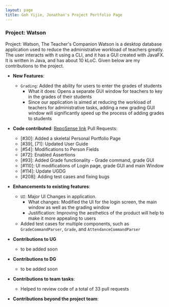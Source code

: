 ```yaml
---
layout: page
title: Goh Yijie, Jonathan's Project Portfolio Page
---
```


### Project: Watson

Project: Watson, The Teacher's Companion
Watson is a desktop database application used to reduce the administrative workload of teachers greatly. The user interacts with it using a CLI, and it has a GUI created with JavaFX. It is written in Java, and has about 10 kLoC.
Given below are my contributions to the project.

* **New Features**:
  * `Grading`: Added the ability for users to enter the grades of students
    * What it does: Opens a separate GUI window for teachers to key in the grades of their students
    * Since our application is aimed at reducing the workload of teachers for administrative tasks, adding a new grading GUI window will significantly speed up the process of adding grades to students
  
* **Code contributed**: [RepoSense link](https://nus-cs2103-ay2223s1.github.io/tp-dashboard/?search=jgyj123&sort=groupTitle&sortWithin=title&timeframe=commit&mergegroup=&groupSelect=groupByRepos&breakdown=true&checkedFileTypes=docs~functional-code~test-code~other&since=2022-09-16&tabOpen=true&tabType=authorship&tabAuthor=jgyj123&tabRepo=AY2223S1-CS2103T-T08-1%2Ftp%5Bmaster%5D&authorshipIsMergeGroup=false&authorshipFileTypes=&authorshipIsBinaryFileTypeChecked=false&authorshipIsIgnoredFilesChecked=false)
  Pull Requests:
  * [#30]: Added a skeletal Personal Portfolio Page
  * [#39], [71]: Updated User Guide
  * [#54]: Modifications to Person Fields
  * [#72]: Enabled Assertions
  * [#93]: Added Grade functionality -  Grade command, grade GUI
  * [#110]: UI modifications of Login page, grade GUI and main Window
  * [#114]: Update UGDG
  * [#208]: Adding test cases and fixing bugs
* **Enhancements to existing features**:
  * `UI`: Major UI Changes in application.
    * What changes: Modified the UI for the login screen, the main window as well as the grading window
    * Justification: Improving the aesthetics of the product will help to make it more appealing to users
  * Added test cases for multiple components, such as `GradeCommandParser`, `Grade`, and `AttendanceCommandParser`

* **Contributions to UG**
    * to be added soon

* **Contributions to DG**
    * to be added soon

* **Contributions to team tasks**:
    * Helped to review code of a total of 33 pull requests

* **Contributions beyond the project team**:
